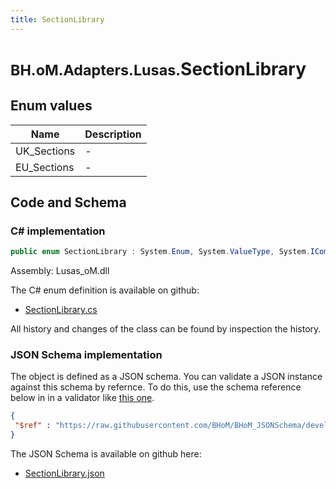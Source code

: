 ```yaml
---
title: SectionLibrary
---
```


# <small>BH.oM.Adapters.Lusas.</small>**SectionLibrary**



## Enum values

| Name            | Description                                                    |
|-----------------|----------------------------------------------------------------|
| UK_Sections |  -  |
| EU_Sections |  -  |


## Code and Schema

### C# implementation

``` C# title="C#"
public enum SectionLibrary : System.Enum, System.ValueType, System.IComparable, System.ISpanFormattable, System.IFormattable, System.IConvertible
```

Assembly: Lusas_oM.dll

The C# enum definition is available on github:

- [SectionLibrary.cs](https://github.com/BHoM/Lusas_Toolkit/blob/develop/Lusas_oM/Enum\SectionLibrary.cs)

All history and changes of the class can be found by inspection the history.
### JSON Schema implementation

The object is defined as a JSON schema. You can validate a JSON instance against this schema by refernce. To do this, use the schema reference below in in a validator like [this one](https://www.jsonschemavalidator.net/).

``` json title="JSON Schema"
{
 "$ref" : "https://raw.githubusercontent.com/BHoM/BHoM_JSONSchema/develop/Lusas_oM/SectionLibrary.json"
}
```

The JSON Schema is available on github here:

- [SectionLibrary.json](https://github.com/BHoM/BHoM_JSONSchema/blob/develop/Lusas_oM/SectionLibrary.json)

